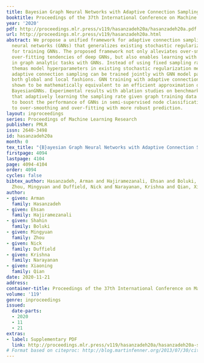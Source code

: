 ```yaml
---
title: Bayesian Graph Neural Networks with Adaptive Connection Sampling
booktitle: Proceedings of the 37th International Conference on Machine Learning
year: '2020'
pdf: http://proceedings.mlr.press/v119/hasanzadeh20a/hasanzadeh20a.pdf
url: http://proceedings.mlr.press/v119/hasanzadeh20a.html
abstract: We propose a unified framework for adaptive connection sampling in graph
  neural networks (GNNs) that generalizes existing stochastic regularization methods
  for training GNNs. The proposed framework not only alleviates over-smoothing and
  over-fitting tendencies of deep GNNs, but also enables learning with uncertainty
  in graph analytic tasks with GNNs. Instead of using fixed sampling rates or hand-tuning
  themas model hyperparameters in existing stochastic regularization methods, our
  adaptive connection sampling can be trained jointly with GNN model parameters in
  both global and local fashions. GNN training with adaptive connection sampling is
  shown to be mathematically equivalent to an efficient approximation of training
  BayesianGNNs. Experimental results with ablation studies on benchmark datasets validate
  that adaptively learning the sampling rate given graph training data is the key
  to boost the performance of GNNs in semi-supervised node classification, less prone
  to over-smoothing and over-fitting with more robust prediction.
layout: inproceedings
series: Proceedings of Machine Learning Research
publisher: PMLR
issn: 2640-3498
id: hasanzadeh20a
month: 0
tex_title: "{B}ayesian Graph Neural Networks with Adaptive Connection Sampling"
firstpage: 4094
lastpage: 4104
page: 4094-4104
order: 4094
cycles: false
bibtex_author: Hasanzadeh, Arman and Hajiramezanali, Ehsan and Boluki, Shahin and
  Zhou, Mingyuan and Duffield, Nick and Narayanan, Krishna and Qian, Xiaoning
author:
- given: Arman
  family: Hasanzadeh
- given: Ehsan
  family: Hajiramezanali
- given: Shahin
  family: Boluki
- given: Mingyuan
  family: Zhou
- given: Nick
  family: Duffield
- given: Krishna
  family: Narayanan
- given: Xiaoning
  family: Qian
date: 2020-11-21
address: 
container-title: Proceedings of the 37th International Conference on Machine Learning
volume: '119'
genre: inproceedings
issued:
  date-parts:
  - 2020
  - 11
  - 21
extras:
- label: Supplementary PDF
  link: http://proceedings.mlr.press/v119/hasanzadeh20a/hasanzadeh20a-supp.pdf
# Format based on citeproc: http://blog.martinfenner.org/2013/07/30/citeproc-yaml-for-bibliographies/
---
```

